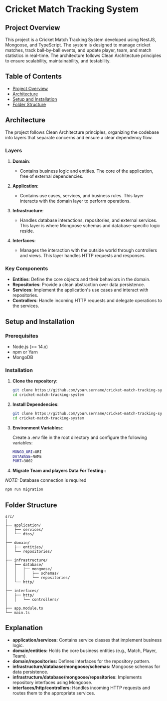 # Cricket Match Tracking System

## Project Overview

This project is a Cricket Match Tracking System developed using NestJS, Mongoose, and TypeScript. The system is designed to manage cricket matches, track ball-by-ball events, and update player, team, and match statistics in real-time. The architecture follows Clean Architecture principles to ensure scalability, maintainability, and testability.

## Table of Contents

- [Project Overview](#project-overview)
- [Architecture](#architecture)
- [Setup and Installation](#setup-and-installation)
- [Folder Structure](#folder-structure)

## Architecture

The project follows Clean Architecture principles, organizing the codebase into layers that separate concerns and ensure a clear dependency flow.

### Layers

1. **Domain**: 
   - Contains business logic and entities. The core of the application, free of external dependencies.

2. **Application**:
   - Contains use cases, services, and business rules. This layer interacts with the domain layer to perform operations.

3. **Infrastructure**:
   - Handles database interactions, repositories, and external services. This layer is where Mongoose schemas and database-specific logic reside.

4. **Interfaces**:
   - Manages the interaction with the outside world through controllers and views. This layer handles HTTP requests and responses.

### Key Components

- **Entities**: Define the core objects and their behaviors in the domain.
- **Repositories**: Provide a clean abstraction over data persistence.
- **Services**: Implement the application's use cases and interact with repositories.
- **Controllers**: Handle incoming HTTP requests and delegate operations to the services.

## Setup and Installation

### Prerequisites

- Node.js (>= 14.x)
- npm or Yarn
- MongoDB

### Installation

1. **Clone the repository**:
   ```bash
   git clone https://github.com/yourusername/cricket-match-tracking-system.git
   cd cricket-match-tracking-system
   ```

2. **Install Dependencies**:
   ```bash
   git clone https://github.com/yourusername/cricket-match-tracking-system.git
   cd cricket-match-tracking-system
   ```

3. **Environment Variables:**:

   Create a .env file in the root directory and configure the following variables:

   ```bash
   MONGO_URI=URI
   DATABASE=NAME
   PORT=3002
   ```

4. **Migrate Team and players Data For Testing:**:

*NOTE:* Database connection is required

   ```bash
   npm run migration
   ```


## Folder Structure
```
src/
│
├── application/
│   ├── services/
│   └── dtos/
│
├── domain/
│   ├── entities/
│   └── repositories/
│
├── infrastructure/
│   ├── database/
│   │   ├── mongoose/
│   │   │   ├── schemas/
│   │   │   └── repositories/
│   └── http/
│
├── interfaces/
│   ├── http/
│   │   └── controllers/
│
├── app.module.ts
└── main.ts
```

## Explanation

- **application/services:** Contains service classes that implement business logic.
- **domain/entities:** Holds the core business entities (e.g., Match, Player, Team).
- **domain/repositories:** Defines interfaces for the repository pattern.
- **infrastructure/database/mongoose/schemas:** Mongoose schemas for data persistence.
- **infrastructure/database/mongoose/repositories:** Implements repository interfaces using Mongoose.
- **interfaces/http/controllers:** Handles incoming HTTP requests and routes them to the appropriate services.